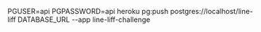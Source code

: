  PGUSER=api PGPASSWORD=api heroku pg:push postgres://localhost/line-liff DATABASE_URL --app line-liff-challenge